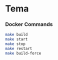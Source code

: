 # Tema

### Docker Commands
```sh
make build
make start
make stop
make restart
make build-force
```
